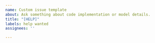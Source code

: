 ```yaml
---
name: Custom issue template
about: Ask something about code implementation or model details.
title: "[HELP]"
labels: help wanted
assignees: ''

---
```



